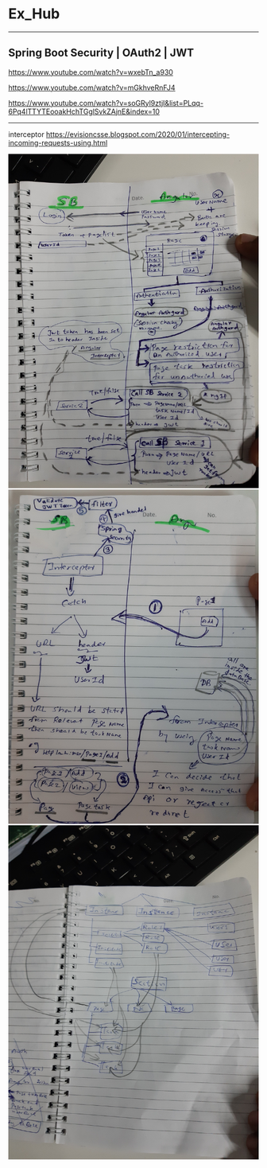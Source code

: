 # Ex_Hub
-----------------------------------------------------------------------------------------------------
Spring Boot Security | OAuth2 | JWT
----------------------------------------------------------------------------------------------------

https://www.youtube.com/watch?v=wxebTn_a930

https://www.youtube.com/watch?v=mGkhveRnFJ4

https://www.youtube.com/watch?v=soGRyl9ztjI&list=PLqq-6Pq4lTTYTEooakHchTGglSvkZAjnE&index=10

------------------------------------------
interceptor
https://evisioncsse.blogspot.com/2020/01/intercepting-incoming-requests-using.html

![Image 1](https://github.com/jpssasadara/Ex_Hub/blob/master/HighLevelArchi_posApp_Angular_%26_SpringBoot/20200107_175440.jpg)
![Image 2](https://github.com/jpssasadara/Ex_Hub/blob/master/HighLevelArchi_posApp_Angular_%26_SpringBoot/20200121_162642.jpg)
![Image 3](https://github.com/jpssasadara/Ex_Hub/blob/master/HighLevelArchi_posApp_Angular_%26_SpringBoot/20200107_175520.jpg)
